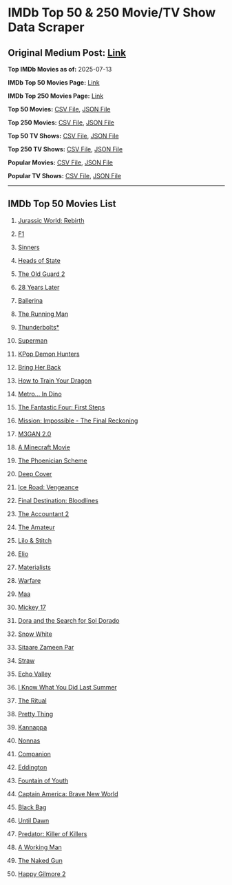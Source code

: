 # IMDb Top 50 & 250 Movie/TV Show Data Scraper

## Original Medium Post: [Link](https://medium.com/@nishantsahoo/which-movie-should-i-watch-5c83a3c0f5b1)

**Top IMDb Movies as of:** 2025-07-13

**IMDb Top 50 Movies Page:** [Link](https://www.imdb.com/search/title/?title_type=feature&release_date=2025-01-01,2025-12-31)

**IMDb Top 250 Movies Page:** [Link](https://www.imdb.com/chart/top/)

**Top 50 Movies:** [CSV File](/data/top50/movies.csv), [JSON File](/data/top50/movies.json)

**Top 250 Movies:** [CSV File](/data/top250/movies.csv), [JSON File](/data/top250/movies.json)

**Top 50 TV Shows:** [CSV File](/data/top50/shows.csv), [JSON File](/data/top50/shows.json)

**Top 250 TV Shows:** [CSV File](/data/top250/shows.csv), [JSON File](/data/top250/shows.json)

**Popular Movies:** [CSV File](/data/popular/movies.csv), [JSON File](/data/popular/movies.json)

**Popular TV Shows:** [CSV File](/data/popular/shows.csv), [JSON File](/data/popular/shows.json)

---

## IMDb Top 50 Movies List

1. [Jurassic World: Rebirth](https://www.imdb.com/title/tt31036941/)

2. [F1](https://www.imdb.com/title/tt16311594/)

3. [Sinners](https://www.imdb.com/title/tt31193180/)

4. [Heads of State](https://www.imdb.com/title/tt13357520/)

5. [The Old Guard 2](https://www.imdb.com/title/tt14961624/)

6. [28 Years Later](https://www.imdb.com/title/tt10548174/)

7. [Ballerina](https://www.imdb.com/title/tt7181546/)

8. [The Running Man](https://www.imdb.com/title/tt14107334/)

9. [Thunderbolts\*](https://www.imdb.com/title/tt20969586/)

10. [Superman](https://www.imdb.com/title/tt5950044/)

11. [KPop Demon Hunters](https://www.imdb.com/title/tt14205554/)

12. [Bring Her Back](https://www.imdb.com/title/tt32246771/)

13. [How to Train Your Dragon](https://www.imdb.com/title/tt26743210/)

14. [Metro... In Dino](https://www.imdb.com/title/tt24225606/)

15. [The Fantastic Four: First Steps](https://www.imdb.com/title/tt10676052/)

16. [Mission: Impossible - The Final Reckoning](https://www.imdb.com/title/tt9603208/)

17. [M3GAN 2.0](https://www.imdb.com/title/tt26342662/)

18. [A Minecraft Movie](https://www.imdb.com/title/tt3566834/)

19. [The Phoenician Scheme](https://www.imdb.com/title/tt30840798/)

20. [Deep Cover](https://www.imdb.com/title/tt31121295/)

21. [Ice Road: Vengeance](https://www.imdb.com/title/tt27621210/)

22. [Final Destination: Bloodlines](https://www.imdb.com/title/tt9619824/)

23. [The Accountant 2](https://www.imdb.com/title/tt7068946/)

24. [The Amateur](https://www.imdb.com/title/tt0899043/)

25. [Lilo & Stitch](https://www.imdb.com/title/tt11655566/)

26. [Elio](https://www.imdb.com/title/tt4900148/)

27. [Materialists](https://www.imdb.com/title/tt30253473/)

28. [Warfare](https://www.imdb.com/title/tt31434639/)

29. [Maa](https://www.imdb.com/title/tt30496762/)

30. [Mickey 17](https://www.imdb.com/title/tt12299608/)

31. [Dora and the Search for Sol Dorado](https://www.imdb.com/title/tt32621553/)

32. [Snow White](https://www.imdb.com/title/tt6208148/)

33. [Sitaare Zameen Par](https://www.imdb.com/title/tt29471573/)

34. [Straw](https://www.imdb.com/title/tt32550101/)

35. [Echo Valley](https://www.imdb.com/title/tt27052633/)

36. [I Know What You Did Last Summer](https://www.imdb.com/title/tt4045450/)

37. [The Ritual](https://www.imdb.com/title/tt32194932/)

38. [Pretty Thing](https://www.imdb.com/title/tt29474633/)

39. [Kannappa](https://www.imdb.com/title/tt5306972/)

40. [Nonnas](https://www.imdb.com/title/tt28309594/)

41. [Companion](https://www.imdb.com/title/tt26584495/)

42. [Eddington](https://www.imdb.com/title/tt31176520/)

43. [Fountain of Youth](https://www.imdb.com/title/tt27075958/)

44. [Captain America: Brave New World](https://www.imdb.com/title/tt14513804/)

45. [Black Bag](https://www.imdb.com/title/tt30988739/)

46. [Until Dawn](https://www.imdb.com/title/tt30955489/)

47. [Predator: Killer of Killers](https://www.imdb.com/title/tt36463894/)

48. [A Working Man](https://www.imdb.com/title/tt9150192/)

49. [The Naked Gun](https://www.imdb.com/title/tt3402138/)

50. [Happy Gilmore 2](https://www.imdb.com/title/tt31868189/)
